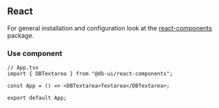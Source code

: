 ## React

For general installation and configuration look at the [react-components](https://www.npmjs.com/package/@db-ui/react-components) package.

### Use component

```tsx App.tsx
// App.tsx
import { DBTextarea } from "@db-ui/react-components";

const App = () => <DBTextarea>Textarea</DBTextarea>;

export default App;
```
